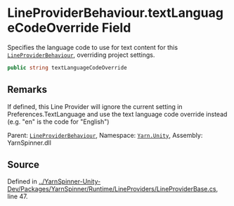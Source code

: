 # LineProviderBehaviour.textLanguageCodeOverride Field
Specifies the language code to use for text content
for this [`LineProviderBehaviour`](/api/csharp/yarn.unity/lineproviderbehaviour.md), overriding
project settings.

```csharp
public string textLanguageCodeOverride
```
## Remarks

If defined, this Line Provider will ignore the current setting
in Preferences.TextLanguage and use the text language code
override instead (e.g. "en" is the code for "English")




<div class="class-metadata">

Parent: [`LineProviderBehaviour`](/api/csharp/yarn.unity/lineproviderbehaviour.md), Namespace: [`Yarn.Unity`](/api/csharp/yarn.unity/README.md), Assembly: YarnSpinner.dll
</div>

## Source
Defined in [../YarnSpinner-Unity-Dev/Packages/YarnSpinner/Runtime/LineProviders/LineProviderBase.cs](https://github.com/YarnSpinnerTool/YarnSpinner-Unity//blob/develop/Runtime/LineProviders/LineProviderBase.cs#L47), line 47.
